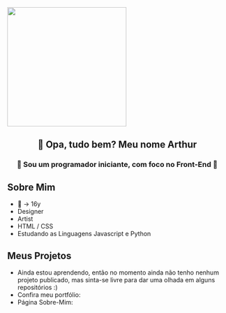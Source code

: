 <img src="https://i.pinimg.com/originals/7a/83/82/7a8382edf9fa4b1dcbb23eaada75bb10.gif" style="width: 273px; height: auto;">
<h2 align="center"> 👋 Opa, tudo bem? Meu nome  Arthur </h2>
<h3 align="center"> 
📿 Sou um programador iniciante, com foco no Front-End 📿
 </h3>
<h2> Sobre Mim </h2> 
<ul>
<li>
 🎂 → 16y
</li>
<li>
  Designer
</li>
 <li>
  Artist
 </li>
  <li> HTML / CSS
  <li> Estudando as Linguagens Javascript e Python
</ul>   

<h2> Meus Projetos </h2>

<ul>
  <li> Ainda estou aprendendo, então no momento ainda não tenho nenhum projeto publicado, mas sinta-se livre para dar uma olhada em alguns repositórios :)
  <li> Confira meu portfólio:
  <li> Página Sobre-Mim: 
